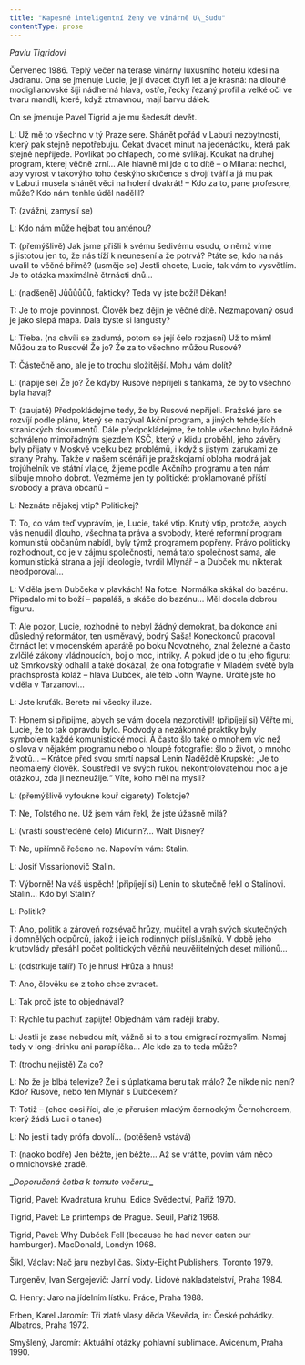 ```yaml
---
title: "Kapesné inteligentní ženy ve vinárně U\_Sudu"
contentType: prose
---
```


<section>

<div class="centered">

_Pavlu Tigridovi_

</div>

</section>

<section>

Červenec 1986. Teplý večer na terase vinárny luxusního hotelu kdesi na Jadranu. Ona se jmenuje Lucie, je jí dvacet čtyři let a je krásná: na dlouhé modiglianovské šíji nádherná hlava, ostře, řecky řezaný profil a velké oči ve tvaru mandlí, které, když ztmavnou, mají barvu dálek.

On se jmenuje Pavel Tigrid a je mu šedesát devět.

L: Už mě to všechno v tý Praze sere. Shánět pořád v Labuti ne­zbytnosti, který pak stejně nepotřebuju. Čekat dvacet minut na jedenáctku, která pak stejně nepřijede. Povlíkat po chlapech, co mě svlíkaj. Koukat na druhej program, kterej věčně zrní… Ale hlavně mi jde o to dítě – o Milana: nechci, aby vyrost v takovýho toho českýho skrčence s dvojí tváří a já mu pak v Labuti musela shánět věci na holení dvakrát! – Kdo za to, pane profesore, může? Kdo nám tenhle úděl nadělil?

T: (zvážní, zamyslí se)

L: Kdo nám může hejbat tou anténou?

T: (přemýšlivě) Jak jsme přišli k svému šedivému osudu, o němž víme s jistotou jen to, že nás tíží k neunesení a že potrvá? Ptáte se, kdo na nás uvalil to věčné břímě? (usměje se) Jestli chcete, Lucie, tak vám to vysvětlím. Je to otázka maximálně čtrnácti dnů…

L: (nadšeně) Jůůůůůů, fakticky? Teda vy jste boží! Děkan!

T: Je to moje povinnost. Člověk bez dějin je věčné dítě. Nezmapovaný osud je jako slepá mapa. Dala byste si langusty?

L: Třeba. (na chvíli se zadumá, potom se její čelo rozjasní) Už to mám! Můžou za to Rusové! Že jo? Že za to všechno můžou Rusové?

T: Částečně ano, ale je to trochu složitější. Mohu vám dolít?

L: (napije se) Že jo? Že kdyby Rusové nepřijeli s tankama, že by to všechno byla havaj?

T: (zaujatě) Předpokládejme tedy, že by Rusové nepřijeli. Pražské jaro se rozvíjí podle plánu, který se nazýval Akční program, a jiných tehdejších stranických dokumentů. Dále předpokládejme, že tohle všechno bylo řádně schváleno mimořádným sjezdem KSČ, který v klidu proběhl, jeho závěry byly přijaty v Moskvě vcelku bez problémů, i když s jistými zárukami ze strany Prahy. Takže v našem scénáři je pražskojarní obloha modrá jak trojúhelník ve státní vlajce, žijeme podle Akčního programu a ten nám slibuje mnoho dobrot. Vezměme jen ty politické: proklamované příští svobody a práva občanů –

L: Neznáte nějakej vtip? Politickej?

T: To, co vám teď vyprávím, je, Lucie, také vtip. Krutý vtip, protože, abych vás nenudil dlouho, všechna ta práva a svobody, které reformní program komunistů občanům nabídl, byly týmž programem popřeny. Právo politicky rozhodnout, co je v zájmu společnosti, nemá tato společnost sama, ale komunistická strana a její ideologie, tvrdil Mlynář – a Dubček mu nikterak neodporoval…

L: Viděla jsem Dubčeka v plavkách! Na fotce. Normálka skákal do bazénu. Připadalo mi to boží – papaláš, a skáče do bazénu… Měl docela dobrou figuru.

T: Ale pozor, Lucie, rozhodně to nebyl žádný demokrat, ba dokonce ani důsledný reformátor, ten usměvavý, bodrý Saša! Koneckonců pracoval čtrnáct let v mocenském aparátě po boku Novotného, znal železné a často zvlčilé zákony vládnoucích, boj o moc, intriky. A pokud jde o tu jeho figuru: už Smrkovský odhalil a také dokázal, že ona fotografie v Mladém světě byla prachsprostá koláž – hlava Dubček, ale tělo John Wayne. Určitě jste ho viděla v Tarzanovi…

L: Jste kruťák. Berete mi všecky iluze.

T: Honem si připijme, abych se vám docela nezprotivil! (připíjejí si) Věřte mi, Lucie, že to tak opravdu bylo. Podvody a nezákonné praktiky byly symbolem každé komunistické moci. A často šlo také o mnohem víc než o slova v nějakém programu nebo o hloupé fotografie: šlo o život, o mnoho životů… – Krátce před svou smrtí napsal Lenin Naděždě Krupské: „Je to neomalený člověk. Soustředil ve svých rukou nekontrolovatelnou moc a je otázkou, zda ji nezne­užije.“ Víte, koho měl na mysli?

L: (přemýšlivě vyfoukne kouř cigarety) Tolstoje?

T: Ne, Tolstého ne. Už jsem vám řekl, že jste úžasně milá?

L: (vraští soustředěné čelo) Mičurin?… Walt Disney?

T: Ne, upřímně řečeno ne. Napovím vám: Stalin.

L: Josif Vissarionovič Stalin.

T: Výborně! Na váš úspěch! (připíjejí si) Lenin to skutečně řekl o Stalinovi. Stalin… Kdo byl Stalin?

L: Politik?

T: Ano, politik a zároveň rozsévač hrůzy, mučitel a vrah svých skutečných i domnělých odpůrců, jakož i jejich rodinných příslušníků. V době jeho krutovlády přesáhl počet politických vězňů neuvěřitelných deset miliónů…

L: (odstrkuje talíř) To je hnus! Hrůza a hnus!

T: Ano, člověku se z toho chce zvracet.

L: Tak proč jste to objednával?

T: Rychle tu pachuť zapijte! Objednám vám raději kraby.

L: Jestli je zase nebudou mít, vážně si to s tou emigrací rozmyslím. Nemaj tady v long-drinku ani paraplíčka… Ale kdo za to teda může?

T: (trochu nejistě) Za co?

L: No že je blbá televize? Že i s úplatkama beru tak málo? Že nikde nic není? Kdo? Rusové, nebo ten Mlynář s Dubčekem?

T: Totiž – (chce cosi říci, ale je přerušen mladým černookým Černohorcem, který žádá Lucii o tanec)

L: No jestli tady prófa dovolí… (potěšeně vstává)

T: (naoko bodře) Jen běžte, jen běžte… Až se vrátíte, povím vám něco o mnichovské zradě.

</section>

<section>

**_**_Doporučená četba k tomuto večeru:_**_**

Tigrid, Pavel: Kvadratura kruhu. Edice Svědectví, Paříž 1970.

Tigrid, Pavel: Le printemps de Prague. Seuil, Paříž 1968.

Tigrid, Pavel: Why Dubček Fell (because he had never eaten our hamburger). MacDonald, Londýn 1968.

Šikl, Václav: Nač jaru nezbyl čas. Sixty-Eight Publishers, Toronto 1979.

Turgeněv, Ivan Sergejevič: Jarní vody. Lidové nakladatelství, Praha 1984.

O. Henry: Jaro na jídelním lístku. Práce, Praha 1988.

Erben, Karel Jaromír: Tři zlaté vlasy děda Vševěda, in: České pohádky. Albatros, Praha 1972.

Smyšlený, Jaromír: Aktuální otázky pohlavní sublimace. Avicenum, Praha 1990.

</section>
